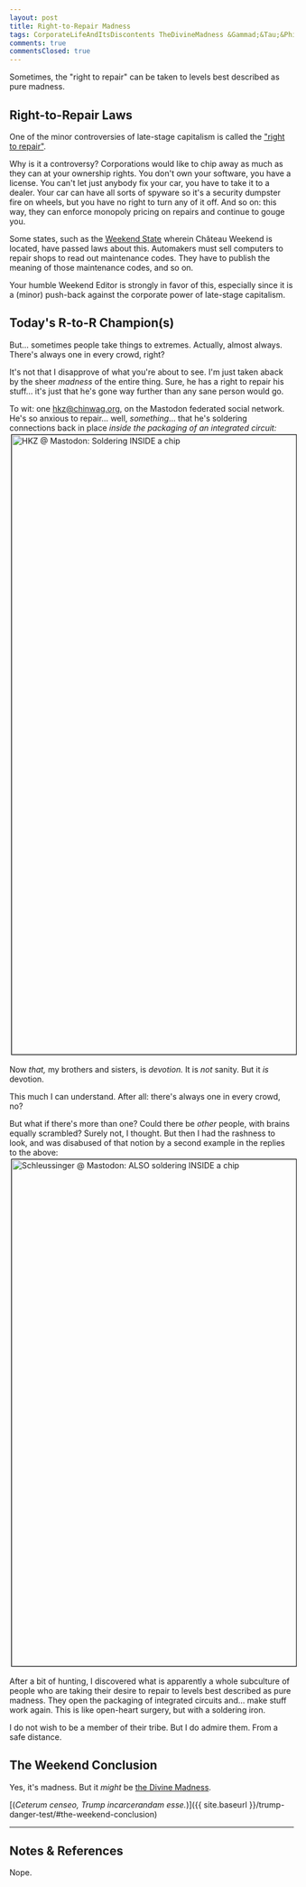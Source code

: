 ```yaml
---
layout: post
title: Right-to-Repair Madness
tags: CorporateLifeAndItsDiscontents TheDivineMadness &Gammad;&Tau;&Phi;
comments: true
commentsClosed: true
---
```


Sometimes, the "right to repair" can be taken to levels best described as pure madness.  


## Right-to-Repair Laws  

One of the minor controversies of late-stage capitalism is called the
["right to repair"](https://en.wikipedia.org/wiki/Right_to_repair).  

Why is it a controversy?  Corporations would like to chip away as much as they can at your
ownership rights.  You don't own your software, you have a license.  You can't let just
anybody fix your car, you have to take it to a dealer.  Your car can have all sorts of
spyware so it's a security dumpster fire on wheels, but you have no right to turn any of
it off.  And so on: this way, they can enforce monopoly pricing on repairs and continue to
gouge you.  

Some states, such as the 
[Weekend State](https://www.autocare.org/government-relations/current-issues/right-to-repair)
wherein Ch&acirc;teau Weekend is located, have passed laws about this.  Automakers must
sell computers to repair shops to read out maintenance codes.  They have to publish the
meaning of those maintenance codes, and so on.  

Your humble Weekend Editor is strongly in favor of this, especially since it is a (minor)
push-back against the corporate power of late-stage capitalism.  


## Today's R-to-R Champion(s)  

But&hellip; sometimes people take things to extremes.  Actually, almost always.  There's
always one in every crowd, right?  

It's not that I disapprove of what you're about to see.  I'm just taken aback by the sheer
_madness_ of the entire thing.  Sure, he has a right to repair his stuff&hellip; it's just
that he's gone way further than any sane person would go.  

To wit: one hkz@chinwag.org, on the Mastodon federated social network.  He's so anxious to
repair&hellip; well, _something_&hellip; that he's soldering connections back in place
_inside the packaging of an integrated circuit:_  
<a href="https://social.chinwag.org/@hkz/112424403781587922"><img src="{{ site.baseurl }}/images/2024-05-14-rtr-madness-ex-1.jpg" width="550" height="1098" alt="HKZ @ Mastodon: Soldering INSIDE a chip" title="HKZ @ Mastodon: Soldering INSIDE a chip" style="margin: 3px 3px 3px 3px; border: 1px solid #000000;"></a>

Now _that,_ my brothers and sisters, is _devotion._  It is _not_ sanity.  But it _is_ devotion.  

This much I can understand.  After all: there's always one in every crowd, no?  

But what if there's more than one?  Could there be _other_ people, with brains equally
scrambled?  Surely not, I thought.  But then I had the rashness to look, and was
disabused of that notion by a second example in the replies to the above:  
<a href="https://social.chinwag.org/@emanuel@schleuss.online/112427286948158072"><img src="{{ site.baseurl }}/images/2024-05-14-rtr-madness-ex-2.jpg" width="550" height="898" alt="Schleussinger @ Mastodon: ALSO soldering INSIDE a chip" title="Schleussinger @ Mastodon: ALSO soldering INSIDE a chip" style="margin: 3px 3px 3px 3px; border: 1px solid #000000;"></a>

After a bit of hunting, I discovered what is apparently a whole subculture of people who
are taking their desire to repair to levels best described as pure madness.  They open the
packaging of integrated circuits and&hellip; make stuff work again.  This is like
open-heart surgery, but with a soldering iron.  

I do not wish to be a member of their tribe.  But I do admire them.  From a safe distance.  


## The Weekend Conclusion  

Yes, it's madness.  But it _might_ be [the Divine Madness](https://en.wikipedia.org/wiki/Divine_madness).  

[(_Ceterum censeo, Trump incarcerandam esse._)]({{ site.baseurl }}/trump-danger-test/#the-weekend-conclusion)  

---

## Notes &amp; References  

<!--
<sup id="fn1a">[[1]](#fn1)</sup>

<a id="fn1">1</a>: ***, ["***"](***), *** DOI: [***](***). [↩](#fn1a)  

<a href="{{ site.baseurl }}/images/***">
  <img src="{{ site.baseurl }}/images/***" width="400" height="***" alt="***" title="***" style="float: right; margin: 3px 3px 3px 3px; border: 1px solid #000000;">
</a>

<a href="***">
  <img src="{{ site.baseurl }}/images/***" width="550" height="***" alt="***" title="***" style="margin: 3px 3px 3px 3px; border: 1px solid #000000;">
</a>

<iframe width="400" height="224" src="***" allow="accelerometer; encrypted-media; gyroscope; picture-in-picture" allowfullscreen style="float: right; margin: 3px 3px 3px 3px; border: 1px solid #000000;"></iframe>
-->

Nope.  
